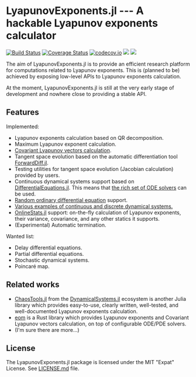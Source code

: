 # LyapunovExponents.jl --- A hackable Lyapunov exponents calculator

[![Build Status](https://travis-ci.org/tkf/LyapunovExponents.jl.svg?branch=master)](https://travis-ci.org/tkf/LyapunovExponents.jl)
[![Coverage Status](https://coveralls.io/repos/tkf/LyapunovExponents.jl/badge.svg?branch=master&service=github)](https://coveralls.io/github/tkf/LyapunovExponents.jl?branch=master)
[![codecov.io](http://codecov.io/github/tkf/LyapunovExponents.jl/coverage.svg?branch=master)](http://codecov.io/github/tkf/LyapunovExponents.jl?branch=master)
[![](https://img.shields.io/badge/docs-stable-blue.svg)](https://tkf.github.io/LyapunovExponents.jl/stable)
[![](https://img.shields.io/badge/docs-latest-blue.svg)](https://tkf.github.io/LyapunovExponents.jl/latest)

The aim of LyapunovExponents.jl is to provide an efficient research
platform for computations related to Lyapunov exponents.  This is
(planned to be) achieved by exposing low-level APIs to Lyapunov
exponents calculation.

At the moment, LyapunovExponents.jl is still at the very early stage
of development and nowhere close to providing a stable API.


## Features

Implemented:

* Lyapunov exponents calculation based on QR decomposition.
* Maximum Lyapunov exponent calculation.
* [Covariant Lyapunov vectors calculation][CLV example].
* Tangent space evolution based on the automatic differentiation tool
  [ForwardDiff.jl].
* Testing utilities for tangent space evolution (Jacobian calculation)
  provided by users.
* Continuous dynamical systems support based on [DifferentialEquations.jl].
  This means that [the rich set of ODE solvers](http://docs.juliadiffeq.org/latest/solvers/ode_solve.html)
  can be used.
* [Random ordinary differential equation][RODE] support.
* [Various examples of continuous and discrete dynamical systems.][Examples]
* [OnlineStats.jl] support: on-the-fly calculation of Lyapunov
  exponents, their variance, covariance, and any other statics it
  supports.
* (Experimental) Automatic termination.

Wanted list:

* Delay differential equations.
* Partial differential equations.
* Stochastic dynamical systems.
* Poincaré map.

[Examples]: https://tkf.github.io/LyapunovExponents.jl/latest/examples/
[CLV example]: https://tkf.github.io/LyapunovExponents.jl/latest/gallery/Ginelli_2007_Figure_1a/
[DifferentialEquations.jl]: http://juliadiffeq.org
[RODE]: http://docs.juliadiffeq.org/latest/types/rode_types.html
[ForwardDiff.jl]: http://www.juliadiff.org/ForwardDiff.jl
[ChaosTools.jl]: https://juliadynamics.github.io/DynamicalSystems.jl/latest/chaos/overview/
[DynamicalSystems.jl]: https://juliadynamics.github.io/DynamicalSystems.jl/latest/
[OnlineStats.jl]: https://github.com/joshday/OnlineStats.jl
[eom]: https://github.com/termoshtt/eom


## Related works

* [ChaosTools.jl] from the [DynamicalSystems.jl] ecosystem is another
  Julia library which provides easy-to-use, clearly written,
  well-tested, and well-documented Lyapunov exponents calculation.
* [eom] is a Rust library which provides Lyapunov exponents and
  Covariant Lyapunov vectors calculation, on top of configurable
  ODE/PDE solvers.
* (I'm sure there are more...)


## License

The LyapunovExponents.jl package is licensed under the MIT "Expat" License.
See [LICENSE.md]() file.
